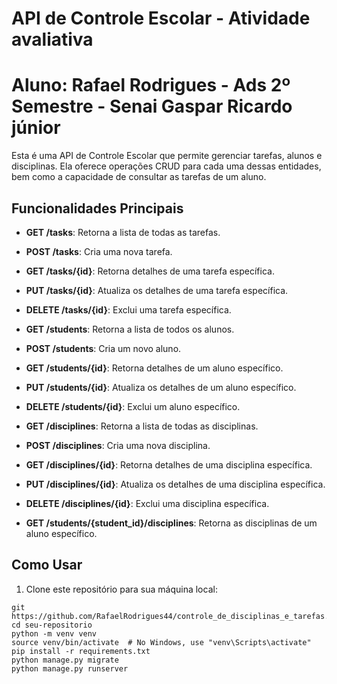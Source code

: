 # API de Controle Escolar - Atividade avaliativa 
# Aluno: Rafael Rodrigues - Ads 2º Semestre - Senai Gaspar Ricardo júnior


Esta é uma API de Controle Escolar que permite gerenciar tarefas, alunos e disciplinas. Ela oferece operações CRUD para cada uma dessas entidades, bem como a capacidade de consultar as tarefas de um aluno.

## Funcionalidades Principais

- **GET /tasks**: Retorna a lista de todas as tarefas.
- **POST /tasks**: Cria uma nova tarefa.
- **GET /tasks/{id}**: Retorna detalhes de uma tarefa específica.
- **PUT /tasks/{id}**: Atualiza os detalhes de uma tarefa específica.
- **DELETE /tasks/{id}**: Exclui uma tarefa específica.

- **GET /students**: Retorna a lista de todos os alunos.
- **POST /students**: Cria um novo aluno.
- **GET /students/{id}**: Retorna detalhes de um aluno específico.
- **PUT /students/{id}**: Atualiza os detalhes de um aluno específico.
- **DELETE /students/{id}**: Exclui um aluno específico.

- **GET /disciplines**: Retorna a lista de todas as disciplinas.
- **POST /disciplines**: Cria uma nova disciplina.
- **GET /disciplines/{id}**: Retorna detalhes de uma disciplina específica.
- **PUT /disciplines/{id}**: Atualiza os detalhes de uma disciplina específica.
- **DELETE /disciplines/{id}**: Exclui uma disciplina específica.

- **GET /students/{student_id}/disciplines**: Retorna as disciplinas de um aluno específico.

## Como Usar

1. Clone este repositório para sua máquina local:

```shell
git https://github.com/RafaelRodrigues44/controle_de_disciplinas_e_tarefas.git
cd seu-repositorio
python -m venv venv
source venv/bin/activate  # No Windows, use "venv\Scripts\activate"
pip install -r requirements.txt
python manage.py migrate
python manage.py runserver

